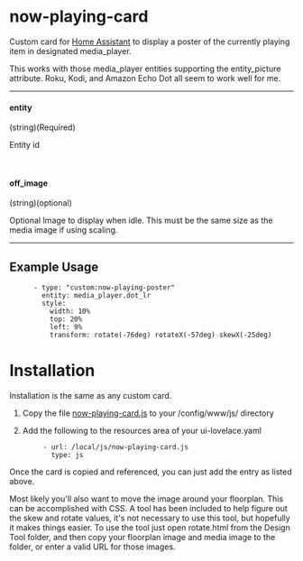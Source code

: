 
# now-playing-card

Custom card for [Home Assistant](https://www.home-assistant.io/) to display a poster of the currently playing item in designated media_player.

This works with those media_player entities supporting the entity_picture attribute.   Roku, Kodi, and Amazon Echo Dot all seem to work well for me.


------------

#### entity
(string)(Required)

Entity id
 
&nbsp;
  
  
#### off_image
(string)(optional)

Optional Image to display when idle.  This must be the same size as the media image if using scaling.




------------

## Example Usage


          - type: "custom:now-playing-poster"
            entity: media_player.dot_lr  
            style:
              width: 10%
              top: 20%
              left: 9%
              transform: rotate(-76deg) rotateX(-57deg) skewX(-25deg)              
                      
              

              
              
              
# Installation
  
Installation is the same as any custom card.

1. Copy the file [now-playing-card.js](https://github.com/bradcrc/Now-Playing-Card) to your /config/www/js/ directory

2. Add the following to the resources area of your ui-lovelace.yaml


            - url: /local/js/now-playing-card.js
              type: js



Once the card is copied and referenced, you can just add the entry as listed above.   

Most likely you'll also want to move the image around your floorplan.  This can be accomplished with CSS.  A tool has been included to help figure out the skew and rotate values, it's not necessary to use this tool, but hopefully it makes things easier.  To use the tool just open rotate.html from the Design Tool folder, and then copy your floorplan image and media image to the folder, or enter a valid URL for those images.
